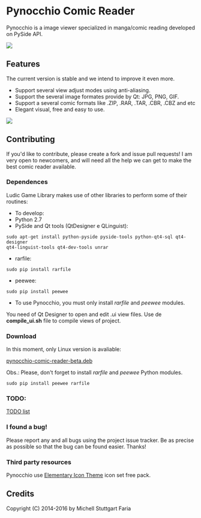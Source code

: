 Pynocchio Comic Reader
==================
Pynocchio is a image viewer specialized in manga/comic reading
developed on PySide API.

![](https://lh3.googleusercontent.com/-p0TtjyX-GgM/VwwYhAAUjrI/AAAAAAAAF04/_JSom_IMmasZfnRn4EPhxKejjj_9aHzYwCCo/s1152-Ic42/snapshot11.png)

## Features
The current version is stable and we intend to improve it even more.

* Support several view adjust modes using anti-aliasing.
* Support the several image formates provide by Qt: JPG, PNG, GIF.
* Support a several comic formats like .ZIP, .RAR, .TAR, .CBR, .CBZ and etc
* Elegant visual, free and easy to use.

![](https://lh3.googleusercontent.com/-pedd53CIEtc/VwwYg1TpnoI/AAAAAAAAF04/gOJWtN5XZwYwQT_IBwYQEk-sYhqrw_owgCCo/s1152-Ic42/snapshot12.png)

## Contributing
If you'd like to contribute, please create a fork and issue pull requests! I am
very open to newcomers, and will need all the help we can get to make the best
comic reader available.

### Dependences
Ludic Game Library makes use of other libraries to perform some of their routines:

* To develop:
* Python 2.7
* PySide and Qt tools (QtDesigner e QLinguist): 
```
sudo apt-get install python-pyside pyside-tools python-qt4-sql qt4-designer 
qt4-linguist-tools qt4-dev-tools unrar
```
* rarfile: 
```
sudo pip install rarfile
```
* peewee: 
```
sudo pip install peewee
```

* To use Pynocchio, you must only install *rarfile* and *peewee* modules.

You need of Qt Designer to open and edit .ui view files.
Use de **compile_ui.sh** file to compile views of project.

### Download
In this moment, only Linux version is avaliable:

[pynocchio-comic-reader-beta.deb]()

Obs.: Please, don't forget to install *rarfile* and *peewee* Python modules.

```
sudo pip install peewee rarfile
```

### TODO:
[TODO list](https://github.com/mstuttgart/pynocchio-comic-reader/issues/21)

### I found a bug!
Please report any and all bugs using the project issue
tracker. Be as precise as possible so that the bug can be found easier. Thanks!

### Third party resources
Pynocchio use [Elementary Icon Theme](https://github.com/mstuttgart/elementary3-icon-theme) icon set free pack.

## Credits
Copyright (C) 2014-2016 by Michell Stuttgart Faria
